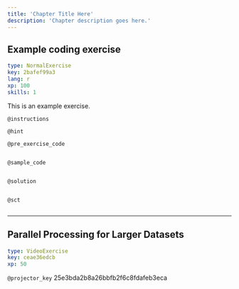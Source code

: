 ```yaml
---
title: 'Chapter Title Here'
description: 'Chapter description goes here.'
---
```


## Example coding exercise

```yaml
type: NormalExercise
key: 2bafef99a3
lang: r
xp: 100
skills: 1
```

This is an example exercise.

`@instructions`


`@hint`


`@pre_exercise_code`
```{r}

```

`@sample_code`
```{r}

```

`@solution`
```{r}

```

`@sct`
```{r}

```

---

## Parallel Processing for Larger Datasets

```yaml
type: VideoExercise
key: ceae36edcb
xp: 50
```

`@projector_key`
25e3bda2b8a26bbfb2f6c8fdafeb3eca
